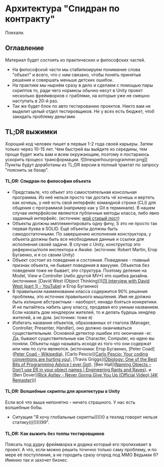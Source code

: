 # Архитектура "Спидран по контракту"
Поехали.
## Оглавление
Материал будет состоять из практических и философских частей.
- На философской части мы стабилизируем понимание слова "объект" и всего, что с ним связано, чтобы понять принятые решения и совершать меньше детских ошибок.
- На практике мы нырнём сразу в дело и сделаем с помощью пары скриптов то, ради чего нормисы обычно несут в Unity проект несколько фреймворков с граблями, на которые уже не смешно наступать в 20-й раз.
- Так же будет блок по авто тестированию проектов. Никто вам не выделит целый отдел тестировщиков. Не у всех есть бюджет, чтоб закидать проблему деньгами.
## TL;DR выжимки
Хороший код человек пишет в первые 1-2 года своей карьеры. Затем только через 10-15 лет. Чем быстрей вы выйдите из середины, тем проще будет жить вам и всем окружающим, поэтому я постараюсь ускорить процесс трансформации.
![[linesperhourprogrammer.png]]
Пункты будут доработаны из TL;DR версии в полный трактат по запросу "пояснить за базар".
#### TL;DR: Спидран по философии объекта
- Представьте, что объект это самостоятельная консольная программа. Из неё нельзя просто так достать чё хочешь и вертеть как хочешь, у неё есть свой интерфейс командной строки (CLI) для общения с программой (например как у Git в терминале). В нашем случае интерфейсом являются публичные методы класса, либо явно заданный интерфейс.
  (источник: [мой старый пост](https://forcepusher.tumblr.com/post/646953788143484928/my-take-on-explaining-oop-to-traditional))
- Объекты должны имплементировать одну фичу, S это не просто так первая буква в SOLID. Ещё объекты должны быть самодостаточными. По завершению исполнения конструктора, у объекта должны быть все необходимые данные и ссылки для исполнения своей задачи. В случае с Unity, конструктор это референсы/поля инспектора и Awake.
  (источник: Robert Martin, Егор Бугаенко, и я со своим Unity)
- Объект состоит из поведения и состояния. Поведение - главный признак объекта, не бывает поведения в вакууме. Объектов без поведения тоже не бывает, это структура. Поэтому деление на Model, View и Controller (либо другой MV*) это ошибка дизайна.
  (источники: [David West (Object Thinking)]([(1) Interview with David West (part 1) - YouTube](https://www.youtube.com/watch?v=s-hdZZzMCac)) и Егор Бугаенко)
- В правильном наименовании класса содержится 90% решения проблемы, это источник правильного мышления. Имя не должно быть излишне абстрактным - наоборот, ненадо бояться конкретики. И не пытайтесь набить цену классу, продавая его умным названием. Если назвать дом хендлером жителей, то и делать будешь хендлер жителей, а не дом.
  (источник: тоже я)
- Избегать названия объектов, образованных от глагола (Manager, Controller, Presenter, Handler), оно должно оканчиваться существительным. Основной детектор ошибки это окончания -er. Да, бывают существительные как Character, Computer, но идею вы поняли.
  Объекты надо называть исходя из того что они содержат или чем по сути являются.
  (источники: Егор Бугаенко, [Peter Coad]([Peter Coad - Wikipedia](https://en.wikipedia.org/wiki/Peter_Coad)), [Carlo Pescio]([Carlo Pescio: Your coding conventions are hurting you](https://www.carlopescio.com/2011/04/your-coding-conventions-are-hurting-you.html)), [Travis Griggs]([Objology: One of the Best Bits of Programming Advice I ever Got](https://objology.blogspot.com/2011/09/one-of-best-bits-of-programming-advice.html)), [Ben Hall]([Naming Objects – Don’t use ER in your object names | Engineering Rants and Raves](https://web.archive.org/web/20130116152533/https://www.benhallbenhall.com/2013/01/naming-objects-er-object-names/)), и [Ben Dover]([Rick Astley - Never Gonna Give You Up (Official Video) (4K Remaster)](https://www.youtube.com/watch?v=dQw4w9WgXcQ)))
#### TL;DR: Волшебные скрипты для архитектуры в Unity
Если всё что выше непонятно - ничего страшного. У нас есть волшебные бобы.
- Ситуация "Я хочу глобальные скрипты)))))0 а техлид говорит нельзя статику((((((((99".
#### TL;DR: Как выжить без толпы тестировщиков



Плясать под дудку фреймворка и додика который его пропихивает в проект. А что, если можно решить точнчно только саму проблему, и по мере её поступления, а не городить сразу огород под MMO Ведьмак 6? Именно так и захочет бизнес.